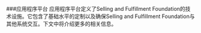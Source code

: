 ###应用程序平台
应用程序平台定义了Selling and Fulfillment Foundation的技术设施。它包含了基础水平的定制以及确保Selling and Fulfillment Foundation与其他系统交互。下文中将介绍更多的相关信息。